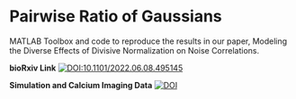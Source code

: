 # Pairwise Ratio of Gaussians
MATLAB Toolbox and code to reproduce the results in our paper, Modeling the Diverse Effects of Divisive Normalization on Noise Correlations.

**bioRxiv Link** [![DOI:10.1101/2022.06.08.495145](https://img.shields.io/badge/DOI-10.1101/2022.06.08.495145-B31B1B.svg)](https://doi.org/10.1101/2022.06.08.495145)

**Simulation and Calcium Imaging Data** [![DOI](https://zenodo.org/badge/DOI/10.5281/zenodo.8118188.svg)](https://doi.org/10.5281/zenodo.8118188)
